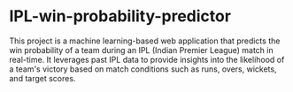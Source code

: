 # IPL-win-probability-predictor
This project is a machine learning-based web application that predicts the win probability of a team during an IPL (Indian Premier League) match in real-time. It leverages past IPL data to provide insights into the likelihood of a team's victory based on match conditions such as runs, overs, wickets, and target scores.

